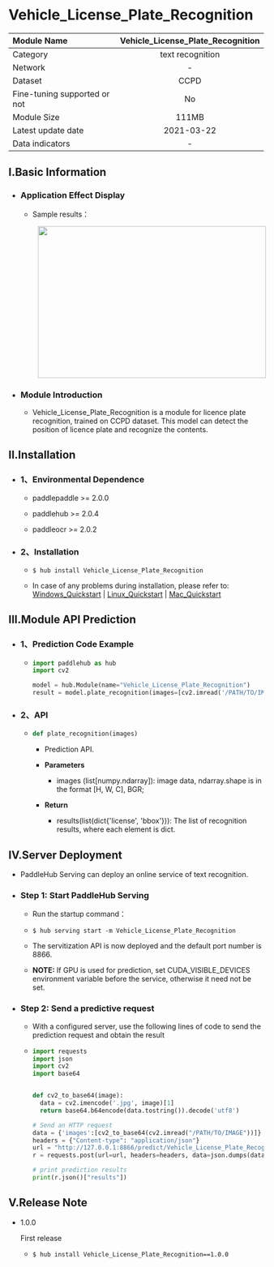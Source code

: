 # Vehicle_License_Plate_Recognition

|Module Name|Vehicle_License_Plate_Recognition|
| :--- | :---: |
|Category|text recognition|
|Network|-|
|Dataset|CCPD|
|Fine-tuning supported or not|No|
|Module Size|111MB|
|Latest update date|2021-03-22|
|Data indicators|-|


## I.Basic Information

- ### Application Effect Display
  - Sample results：
    <p align="center">
    <img src="https://ai-studio-static-online.cdn.bcebos.com/35a3dab32ac948549de41afba7b51a5770d3f872d60b437d891f359a5cef8052"  width = "450" height = "300" hspace='10'/> <br />
    </p>


- ### Module Introduction

  - Vehicle_License_Plate_Recognition is a module for licence plate recognition, trained on CCPD dataset. This model can detect the position of licence plate and recognize the contents.


## II.Installation

- ### 1、Environmental Dependence  

  - paddlepaddle >= 2.0.0  

  - paddlehub >= 2.0.4

  - paddleocr >= 2.0.2  

- ### 2、Installation

  - ```shell
    $ hub install Vehicle_License_Plate_Recognition
    ```
  - In case of any problems during installation, please refer to: [Windows_Quickstart]() | [Linux_Quickstart]() | [Mac_Quickstart]()

## III.Module API Prediction

- ### 1、Prediction Code Example

  - ```python
    import paddlehub as hub
    import cv2

    model = hub.Module(name="Vehicle_License_Plate_Recognition")
    result = model.plate_recognition(images=[cv2.imread('/PATH/TO/IMAGE')])
    ```

- ### 2、API

  - ```python
    def plate_recognition(images)
    ```

    - Prediction API.

    - **Parameters**

      - images (list\[numpy.ndarray\]): image data, ndarray.shape is in the format [H, W, C], BGR;<br/>


    - **Return**
      - results(list(dict{'license', 'bbox'})): The list of recognition results, where each element is dict.


## IV.Server Deployment

- PaddleHub Serving can deploy an online service of text recognition.

- ### Step 1: Start PaddleHub Serving

  - Run the startup command：
  - ```shell
    $ hub serving start -m Vehicle_License_Plate_Recognition
    ```

  - The servitization API is now deployed and the default port number is 8866.

  - **NOTE:**  If GPU is used for prediction, set CUDA_VISIBLE_DEVICES environment variable before the service, otherwise it need not be set.

- ### Step 2: Send a predictive request

  - With a configured server, use the following lines of code to send the prediction request and obtain the result

  - ```python
    import requests
    import json
    import cv2
    import base64


    def cv2_to_base64(image):
      data = cv2.imencode('.jpg', image)[1]
      return base64.b64encode(data.tostring()).decode('utf8')

    # Send an HTTP request
    data = {'images':[cv2_to_base64(cv2.imread("/PATH/TO/IMAGE"))]}
    headers = {"Content-type": "application/json"}
    url = "http://127.0.0.1:8866/predict/Vehicle_License_Plate_Recognition"
    r = requests.post(url=url, headers=headers, data=json.dumps(data))

    # print prediction results
    print(r.json()["results"])
    ```


## V.Release Note

* 1.0.0

  First release

  - ```shell
    $ hub install Vehicle_License_Plate_Recognition==1.0.0
    ```
